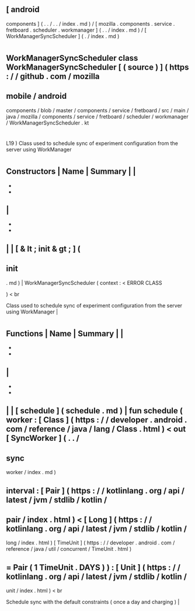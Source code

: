 [
android
-
components
]
(
.
.
/
.
.
/
index
.
md
)
/
[
mozilla
.
components
.
service
.
fretboard
.
scheduler
.
workmanager
]
(
.
.
/
index
.
md
)
/
[
WorkManagerSyncScheduler
]
(
.
/
index
.
md
)
#
WorkManagerSyncScheduler
class
WorkManagerSyncScheduler
[
(
source
)
]
(
https
:
/
/
github
.
com
/
mozilla
-
mobile
/
android
-
components
/
blob
/
master
/
components
/
service
/
fretboard
/
src
/
main
/
java
/
mozilla
/
components
/
service
/
fretboard
/
scheduler
/
workmanager
/
WorkManagerSyncScheduler
.
kt
#
L19
)
Class
used
to
schedule
sync
of
experiment
configuration
from
the
server
using
WorkManager
#
#
#
Constructors
|
Name
|
Summary
|
|
-
-
-
|
-
-
-
|
|
[
&
lt
;
init
&
gt
;
]
(
-
init
-
.
md
)
|
WorkManagerSyncScheduler
(
context
:
<
ERROR
CLASS
>
)
<
br
>
Class
used
to
schedule
sync
of
experiment
configuration
from
the
server
using
WorkManager
|
#
#
#
Functions
|
Name
|
Summary
|
|
-
-
-
|
-
-
-
|
|
[
schedule
]
(
schedule
.
md
)
|
fun
schedule
(
worker
:
[
Class
]
(
https
:
/
/
developer
.
android
.
com
/
reference
/
java
/
lang
/
Class
.
html
)
<
out
[
SyncWorker
]
(
.
.
/
-
sync
-
worker
/
index
.
md
)
>
interval
:
[
Pair
]
(
https
:
/
/
kotlinlang
.
org
/
api
/
latest
/
jvm
/
stdlib
/
kotlin
/
-
pair
/
index
.
html
)
<
[
Long
]
(
https
:
/
/
kotlinlang
.
org
/
api
/
latest
/
jvm
/
stdlib
/
kotlin
/
-
long
/
index
.
html
)
[
TimeUnit
]
(
https
:
/
/
developer
.
android
.
com
/
reference
/
java
/
util
/
concurrent
/
TimeUnit
.
html
)
>
=
Pair
(
1
TimeUnit
.
DAYS
)
)
:
[
Unit
]
(
https
:
/
/
kotlinlang
.
org
/
api
/
latest
/
jvm
/
stdlib
/
kotlin
/
-
unit
/
index
.
html
)
<
br
>
Schedule
sync
with
the
default
constraints
(
once
a
day
and
charging
)
|
